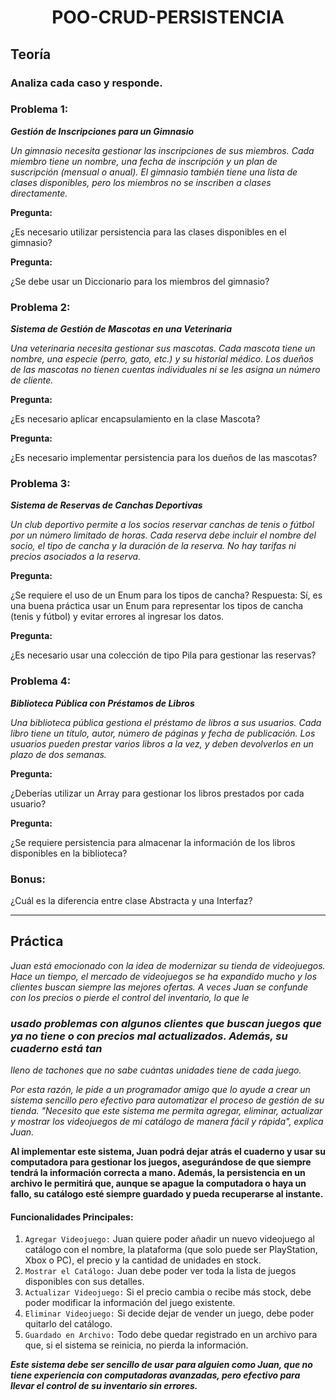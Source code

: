 <h1 align="center">POO-CRUD-PERSISTENCIA</h1>

## Teoría

### Analiza cada caso y responde.

<h3>Problema 1:</h3>

**_Gestión de Inscripciones para un Gimnasio_**

_Un gimnasio necesita gestionar las inscripciones de sus miembros. Cada miembro tiene un nombre, una fecha de inscripción y un plan de suscripción (mensual o anual). El gimnasio también tiene una lista de clases disponibles, pero los miembros no se inscriben a clases directamente._

**Pregunta:**

¿Es necesario utilizar persistencia para las clases disponibles en el gimnasio?

**Pregunta:**

¿Se debe usar un Diccionario para los miembros del gimnasio?

<h3>Problema 2:</h3>

**_Sistema de Gestión de Mascotas en una Veterinaria_**

_Una veterinaria necesita gestionar sus mascotas. Cada mascota tiene un nombre, una especie (perro, gato, etc.) y su historial médico. Los dueños de las mascotas no tienen cuentas individuales ni se les asigna un número de cliente._

**Pregunta:**

¿Es necesario aplicar encapsulamiento en la clase Mascota?

**Pregunta:**

¿Es necesario implementar persistencia para los dueños de las mascotas?

<h3>Problema 3:</h3>

**_Sistema de Reservas de Canchas Deportivas_**

_Un club deportivo permite a los socios reservar canchas de tenis o fútbol por un número limitado de horas. Cada reserva debe incluir el nombre del socio, el tipo de cancha y la duración de la reserva. No hay tarifas ni precios asociados a la reserva._

**Pregunta:**

¿Se requiere el uso de un Enum para los tipos de cancha?
Respuesta:
Sí, es una buena práctica usar un Enum para representar los tipos de cancha (tenis y fútbol) y evitar errores al ingresar los datos.

**Pregunta:**

¿Es necesario usar una colección de tipo Pila para gestionar las reservas?

<h3>Problema 4:</h3>

**_Biblioteca Pública con Préstamos de Libros_**

_Una biblioteca pública gestiona el préstamo de libros a sus usuarios. Cada libro tiene un título, autor, número de páginas y fecha de publicación. Los usuarios pueden prestar varios libros a la vez, y deben devolverlos en un plazo de dos semanas._

**Pregunta:**

¿Deberías utilizar un Array para gestionar los libros prestados por cada usuario?

**Pregunta:**

¿Se requiere persistencia para almacenar la información de los libros disponibles en la biblioteca?

### Bonus:

¿Cuál es la diferencia entre clase Abstracta y una Interfaz?

---

## Práctica

_Juan está emocionado con la idea de modernizar su tienda de videojuegos. Hace un tiempo, el mercado de videojuegos se ha expandido mucho y los clientes buscan siempre las mejores ofertas. A veces Juan se confunde con los precios o pierde el control del inventario, lo que le <h3>usado problemas con algunos clientes que buscan juegos que ya no tiene o con precios mal actualizados. Además, su cuaderno está tan </h3>lleno de tachones que no sabe cuántas unidades tiene de cada juego._

_Por esta razón, le pide a un programador amigo que lo ayude a crear un sistema sencillo pero efectivo para automatizar el proceso de gestión de su tienda. "Necesito que este sistema me permita agregar, eliminar, actualizar y mostrar los videojuegos de mi catálogo de manera fácil y rápida", explica Juan._

**Al implementar este sistema, Juan podrá dejar atrás el cuaderno y usar su computadora para gestionar los juegos, asegurándose de que siempre tendrá la información correcta a mano. Además, la persistencia en un archivo le permitirá que, aunque se apague la computadora o haya un fallo, su catálogo esté siempre guardado y pueda recuperarse al instante.**

#### Funcionalidades Principales:

1. `Agregar Videojuego:` Juan quiere poder añadir un nuevo videojuego al catálogo con el nombre, la plataforma (que solo puede ser PlayStation, Xbox o PC), el precio y la cantidad de unidades en stock.
2. `Mostrar el Catálogo:` Juan debe poder ver toda la lista de juegos disponibles con sus detalles.
3. `Actualizar Videojuego:` Si el precio cambia o recibe más stock, debe poder modificar la información del juego existente.
4. `Eliminar Videojuego:` Si decide dejar de vender un juego, debe poder quitarlo del catálogo.
5. `Guardado en Archivo:` Todo debe quedar registrado en un archivo para que, si el sistema se reinicia, no pierda la información.

**_Este sistema debe ser sencillo de usar para alguien como Juan, que no tiene experiencia con computadoras avanzadas, pero efectivo para llevar el control de su inventario sin errores._**
